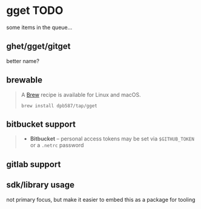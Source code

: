 # gget TODO

some items in the queue...

## ghet/gget/gitget

better name?

## brewable

> A [Brew](https://brew.sh/) recipe is available for Linux and macOS.
> 
> ```
> brew install dpb587/tap/gget
> ```

## bitbucket support

> * **Bitbucket** – personal access tokens may be set via `$GITHUB_TOKEN` or a `.netrc` password

## gitlab support

## sdk/library usage

not primary focus, but make it easier to embed this as a package for tooling
